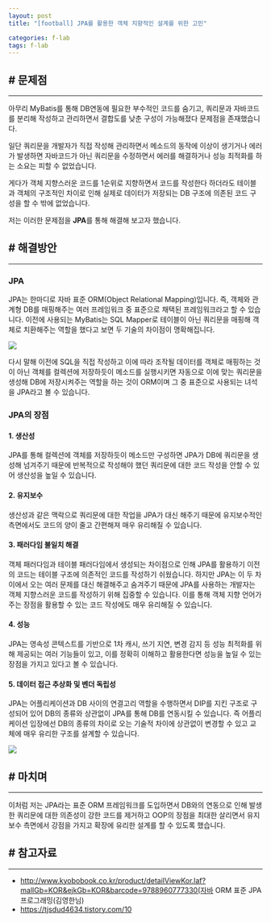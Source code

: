 ```yaml
---
layout: post
title: "[football] JPA를 활용한 객체 지향적인 설계를 위한 고민"

categories: f-lab
tags: f-lab 
---
```


## # 문제점
***
아무리 MyBatis를 통해 DB연동에 필요한 부수적인 코드를 숨기고, 쿼리문과 자바코드를 분리해 작성하고 관리하면서 결합도를 낮춘 구성이 가능해졌다 문제점을 존재했습니다.

일단 쿼리문을 개발자가 직접 작성해 관리하면서 메소드의 동작에 이상이 생기거나 에러가 발생하면 자바코드가 아닌 쿼리문을 수정하면서 에러를 해결하거나 성능 최적화를 하는 소요는 피할 수 없었습니다.

게다가 객체 지향스러운 코드를 1순위로 지향하면서 코드를 작성한다 하더라도 테이블과 객체의 구조적인 차이로 인해 실제로 데이터가 저장되는 DB 구조에 의존된 코드 구성을 할 수 밖에 없었습니다.

저는 이러한 문제점을 **JPA**를 통해 해결해 보고자 했습니다. 

## # 해결방안
***
### JPA
JPA는 한마디로 자바 표준 ORM(Object Relational Mapping)입니다. 즉, 객체와 관계형 DB를 매핑해주는 여러 프레임워크 중 표준으로 채택된 프레임워크라고 할 수 있습니다. 이전에 사용되는 MyBatis는 SQL Mapper로 테이블이 아닌 쿼리문을 매핑해 객체로 치환해주는 역할을 했다고 보면 두 기술의 차이점이 명확해집니다.

![](https://blog.kakaocdn.net/dn/nicC2/btqAMk3TYQc/2TM7N7Bk9YjJCVxTyCJZgK/img.png)


다시 말해 이전에 SQL을 직접 작성하고 이에 따라 조작될 데이터를 객체로 매핑하는 것이 아닌 객체를 컬렉션에 저장하듯이 메소드를 실행시키면 자동으로 이에 맞는 쿼리문을 생성해 DB에 저장시켜주는 역할을 하는 것이 ORM이며 그 중 표준으로 사용되는 녀석을 JPA라고 볼 수 있습니다.

### JPA의 장점
#### 1. 생산성
JPA를 통해 컬렉션에 객체를 저장하듯이 메소드만 구성하면 JPA가 DB에 쿼리문을 생성해 넘겨주기 때문에 반복적으로 작성해야 했던 쿼리문에 대한 코드 작성을 안할 수 있어 생산성을 높일 수 있습니다.

#### 2. 유지보수
생산성과 같은 맥락으로 쿼리문에 대한 작업을 JPA가 대신 해주기 때문에 유지보수적인 측면에서도 코드의 양이 줄고 간편해져 매우 유리해질 수 있습니다.

#### 3. 패러다임 불일치 해결
객체 패러다임과 테이블 패러다임에서 생성되는 차이점으로 인해 JPA를 활용하기 이전의 코드는 테이블 구조에 의존적인 코드를 작성하기 쉬웠습니다. 하지만 JPA는 이 두 차이에서 오는 여러 문제를 대신 해결해주고 숨겨주기 때문에 JPA를 사용하는 개발자는 객체 지향스러운 코드를 작성하기 위해 집중할 수 있습니다. 이를 통해 객체 지향 언어가 주는 장점을 활용할 수 있는 코드 작성에도 매우 유리해질 수 있습니다.

#### 4. 성능
JPA는 영속성 콘텍스트를 기반으로 1차 캐시, 쓰기 지연, 변경 감지 등 성능 최적화를 위해 제공되는 여러 기능들이 있고, 이를 정확히 이해하고 활용한다면 성능을 높일 수 있는 장점을 가지고 있다고 볼 수 있습니다.

#### 5. 데이터 접근 추상화 및 벤더 독립성
JPA는 어플리케이션과 DB 사이의 연결고리 역할을 수행하면서 DIP를 지킨 구조로 구성되어 있어 DB의 종류와 상관없이 JPA를 통해 DB를 연동시킬 수 있습니다. 즉 어플리케이션 입장에선 DB의 종류의 차이로 오는 기술적 차이에 상관없이 변경할 수 있고 교체에 매우 유리한 구조를 설계할 수 있습니다.

![](https://blog.kakaocdn.net/dn/rb3RD/btqALtmJ7pi/FGHk84V9lP9ulbApk5GT4k/img.png)

## # 마치며
***
이처럼 저는 JPA라는 표준 ORM 프레임워크를 도입하면서 DB와의 연동으로 인해 발생한 쿼리문에 대한 의존성이 강한 코드를 제거하고 OOP의 장점을 최대한 살리면서 유지보수 측면에서 강점을 가지고 확장에 유리한 설계를 할 수 있도록 했습니다.

## # 참고자료
***
- http://www.kyobobook.co.kr/product/detailViewKor.laf?mallGb=KOR&ejkGb=KOR&barcode=9788960777330(자바 ORM 표준 JPA 프로그래밍(김영한님)
- https://tjsdud4634.tistory.com/10
